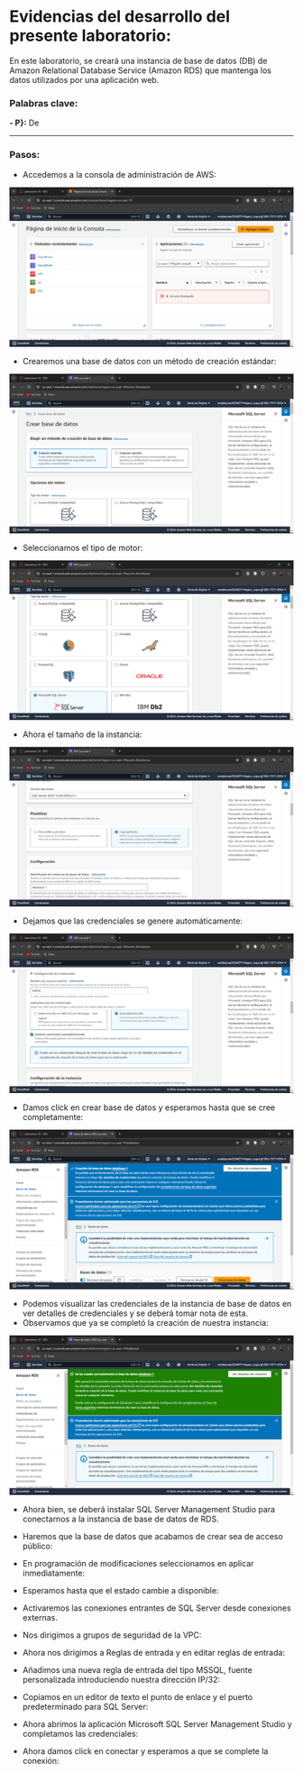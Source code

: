 # Evidencias del desarrollo del presente laboratorio:

En este laboratorio, se creará una instancia de base de datos (DB) de Amazon Relational Database Service (Amazon RDS) que mantenga los datos utilizados por una aplicación web.

### **Palabras clave:**

**- P}:** De

---
### **Pasos:**
+ Accedemos a la consola de administración de AWS:

![alt text](image.png)

+ Crearemos una base de datos con un método de creación estándar:

![alt text](image-1.png)

+ Seleccionamos el tipo de motor:

![alt text](image-2.png)

+ Ahora el tamaño de la instancia:

![alt text](image-3.png)

+ Dejamos que las credenciales se genere automáticamente:

![alt text](image-4.png)

+ Damos click en crear base de datos y esperamos hasta que se cree completamente:

![alt text](image-5.png)

+ Podemos visualizar las credenciales de la instancia de base de datos en ver detalles de credenciales y se deberá tomar nota de esta.
+ Observamos que ya se completó la creación de nuestra instancia:

![alt text](image-6.png)

+ Ahora bien, se deberá instalar SQL Server Management Studio para conectarnos a la instancia de base de datos de RDS.



+ Haremos que la base de datos que acabamos de crear sea de acceso público:



+ En programación de modificaciones seleccionamos en aplicar inmediatamente:



+ Esperamos hasta que el estado cambie a disponible:



+ Activaremos las conexiones entrantes de SQL Server desde conexiones externas.

+ Nos dirigimos a grupos de seguridad de la VPC:



+ Ahora nos dirigimos a Reglas de entrada y en editar reglas de entrada:



+ Añadimos una nueva regla de entrada del tipo MSSQL, fuente personalizada introduciendo nuestra dirección IP/32:



+ Copiamos en un editor de texto el punto de enlace y el puerto predeterminado para SQL Server:



+ Ahora abrimos la aplicación Microsoft SQL Server Management Studio y completamos las credenciales:



+ Ahora damos click en conectar y esperamos a que se complete la conexión:





